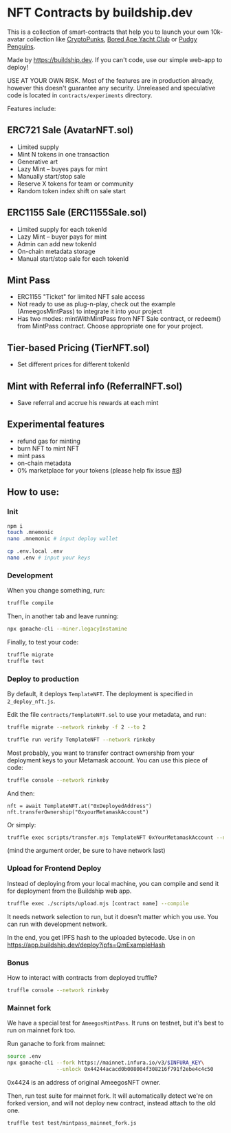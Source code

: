# NFT Contracts by buildship.dev

This is a collection of smart-contracts that help you to launch your own 10k-avatar collection like [CryptoPunks](https://www.larvalabs.com/cryptopunks), [Bored Ape Yacht Club](https://boredapeyachtclub.com/) or [Pudgy Penguins](https://www.pudgypenguins.io/).

Made by https://buildship.dev. If you can't code, use our simple web-app to deploy!

USE AT YOUR OWN RISK. Most of the features are in production already, however this doesn't guarantee any security. Unreleased and speculative code is located in `contracts/experiments` directory.

Features include:

## ERC721 Sale (AvatarNFT.sol)
- Limited supply
- Mint N tokens in one transaction
- Generative art
- Lazy Mint – buyes pays for mint
- Manually start/stop sale
- Reserve X tokens for team or community
- Random token index shift on sale start

## ERC1155 Sale (ERC1155Sale.sol)
- Limited supply for each tokenId
- Lazy Mint – buyer pays for mint
- Admin can add new tokenId
- On-chain metadata storage
- Manual start/stop sale for each tokenId

## Mint Pass
- ERC1155 "Ticket" for limited NFT sale access
- Not ready to use as plug-n-play, check out the example (AmeegosMintPass) to integrate it into your project
- Has two modes: mintWithMintPass from NFT Sale contract, or redeem() from MintPass contract. Choose appropriate one for your project.

## Tier-based Pricing (TierNFT.sol)
- Set different prices for different tokenId

## Mint with Referral info (ReferralNFT.sol)
- Save referral and accrue his rewards at each mint

## Experimental features
- refund gas for minting
- burn NFT to mint NFT
- mint pass
- on-chain metadata
- 0% marketplace for your tokens (please help fix issue [#8](https://github.com/buildship-dev/nft-contracts/issues/8))

## How to use:

### Init

```bash
npm i
touch .mnemonic
nano .mnemonic # input deploy wallet

cp .env.local .env
nano .env # input your keys
```

### Development

When you change something, run:

```bash
truffle compile
```

Then, in another tab and leave running:

```bash
npx ganache-cli --miner.legacyInstamine
```

Finally, to test your code:

```bash
truffle migrate
truffle test
```

### Deploy to production

By default, it deploys `TemplateNFT`. The deployment is specified in `2_deploy_nft.js`.

Edit the file `contracts/TemplateNFT.sol` to use your metadata, and run:

```bash
truffle migrate --network rinkeby -f 2 --to 2

truffle run verify TemplateNFT --network rinkeby
```

Most probably, you want to transfer contract ownership from your deployment keys to your Metamask account. You can use this piece of code:

```bash
truffle console --network rinkeby
```

And then:
```
nft = await TemplateNFT.at("0xDeployedAddress")
nft.transferOwnership("0xyourMetamaskAccount")
```

Or simply:

```bash
truffle exec scripts/transfer.mjs TemplateNFT 0xYourMetamaskAccount --network rinkeby
```

(mind the argument order, be sure to have network last)

### Upload for Frontend Deploy

Instead of deploying from your local machine, you can compile and send it for deployment from  the Buildship web app.

```bash
truffle exec ./scripts/upload.mjs [contract name] --compile
```

It needs network selection to run, but it doesn't matter which you use. You can run with development network.

In the end, you get IPFS hash to the uploaded bytecode. Use in on https://app.buildship.dev/deploy?ipfs=QmExampleHash

### Bonus

How to interact with contracts from deployed truffle?

```bash
truffle console --network rinkeby
```

### Mainnet fork

We have a special test for `AmeegosMintPass`. It runs on testnet, but it's best to run on mainnet fork too.

Run ganache to fork from mainnet:

```bash
source .env
npx ganache-cli --fork https://mainnet.infura.io/v3/$INFURA_KEY\
                --unlock 0x44244acacd0b008004f308216f791f2ebe4c4c50
```

0x4424 is an address of original AmeegosNFT owner.

Then, run test suite for mainnet fork. It will automatically detect we're on forked version, and will not deploy new contract, instead attach to the old one.

```bash
truffle test test/mintpass_mainnet_fork.js
```



